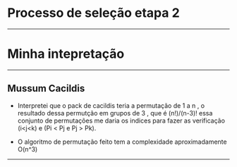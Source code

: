 # Processo de seleção etapa 2
---
# Minha intepretação
---
## Mussum Cacildis

- Interpretei que o pack de cacildis teria a permutação de 1 a n , o resultado dessa permutção em grupos de 3 , que é (n!)/(n-3)! essa conjunto de permutações me daria os indices para fazer as verificação (i<j<k) e (Pi < Pj e Pj > Pk).

- O algoritmo de permutação feito tem a complexidade aproximadamente O(n^3)
---
